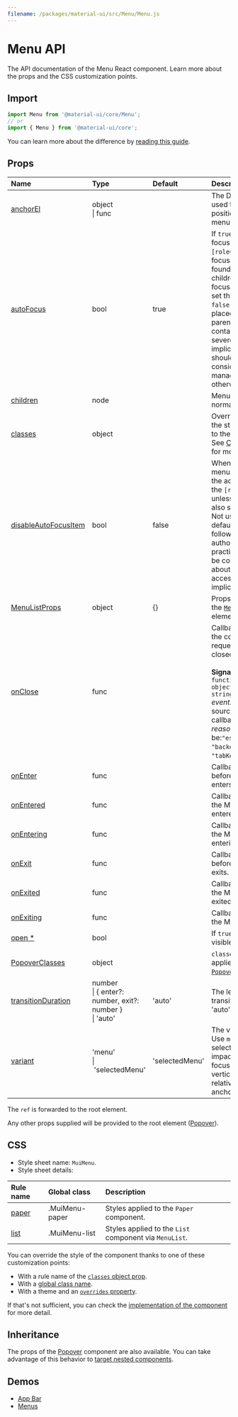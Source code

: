```yaml
---
filename: /packages/material-ui/src/Menu/Menu.js
---
```


<!--- This documentation is automatically generated, do not try to edit it. -->

# Menu API

<p class="description">The API documentation of the Menu React component. Learn more about the props and the CSS customization points.</p>

## Import

```js
import Menu from '@material-ui/core/Menu';
// or
import { Menu } from '@material-ui/core';
```

You can learn more about the difference by [reading this guide](/guides/minimizing-bundle-size/).



## Props

| Name | Type | Default | Description |
|:-----|:-----|:--------|:------------|
| <a class="anchor-link" id="props--anchorEl"></a><a href="#props--anchorEl" class="prop-name">anchorEl</a> | <span class="prop-type">object<br>&#124;&nbsp;func</span> |  | The DOM element used to set the position of the menu. |
| <a class="anchor-link" id="props--autoFocus"></a><a href="#props--autoFocus" class="prop-name">autoFocus</a> | <span class="prop-type">bool</span> | <span class="prop-default">true</span> | If `true` (Default) will focus the `[role="menu"]` if no focusable child is found. Disabled children are not focusable. If you set this prop to `false` focus will be placed on the parent modal container. This has severe accessibility implications and should only be considered if you manage focus otherwise. |
| <a class="anchor-link" id="props--children"></a><a href="#props--children" class="prop-name">children</a> | <span class="prop-type">node</span> |  | Menu contents, normally `MenuItem`s. |
| <a class="anchor-link" id="props--classes"></a><a href="#props--classes" class="prop-name">classes</a> | <span class="prop-type">object</span> |  | Override or extend the styles applied to the component. See [CSS API](#css) below for more details. |
| <a class="anchor-link" id="props--disableAutoFocusItem"></a><a href="#props--disableAutoFocusItem" class="prop-name">disableAutoFocusItem</a> | <span class="prop-type">bool</span> | <span class="prop-default">false</span> | When opening the menu will not focus the active item but the `[role="menu"]` unless `autoFocus` is also set to `false`. Not using the default means not following WAI-ARIA authoring practices. Please be considerate about possible accessibility implications. |
| <a class="anchor-link" id="props--MenuListProps"></a><a href="#props--MenuListProps" class="prop-name">MenuListProps</a> | <span class="prop-type">object</span> | <span class="prop-default">{}</span> | Props applied to the [`MenuList`](/api/menu-list/) element. |
| <a class="anchor-link" id="props--onClose"></a><a href="#props--onClose" class="prop-name">onClose</a> | <span class="prop-type">func</span> |  | Callback fired when the component requests to be closed.<br><br>**Signature:**<br>`function(event: object, reason: string) => void`<br>*event:* The event source of the callback.<br>*reason:* Can be:`"escapeKeyDown"`, `"backdropClick"`, `"tabKeyDown"`. |
| <a class="anchor-link" id="props--onEnter"></a><a href="#props--onEnter" class="prop-name">onEnter</a> | <span class="prop-type">func</span> |  | Callback fired before the Menu enters. |
| <a class="anchor-link" id="props--onEntered"></a><a href="#props--onEntered" class="prop-name">onEntered</a> | <span class="prop-type">func</span> |  | Callback fired when the Menu has entered. |
| <a class="anchor-link" id="props--onEntering"></a><a href="#props--onEntering" class="prop-name">onEntering</a> | <span class="prop-type">func</span> |  | Callback fired when the Menu is entering. |
| <a class="anchor-link" id="props--onExit"></a><a href="#props--onExit" class="prop-name">onExit</a> | <span class="prop-type">func</span> |  | Callback fired before the Menu exits. |
| <a class="anchor-link" id="props--onExited"></a><a href="#props--onExited" class="prop-name">onExited</a> | <span class="prop-type">func</span> |  | Callback fired when the Menu has exited. |
| <a class="anchor-link" id="props--onExiting"></a><a href="#props--onExiting" class="prop-name">onExiting</a> | <span class="prop-type">func</span> |  | Callback fired when the Menu is exiting. |
| <a class="anchor-link" id="props--open"></a><a href="#props--open" class="prop-name required">open&nbsp;*</a> | <span class="prop-type">bool</span> |  | If `true`, the menu is visible. |
| <a class="anchor-link" id="props--PopoverClasses"></a><a href="#props--PopoverClasses" class="prop-name">PopoverClasses</a> | <span class="prop-type">object</span> |  | `classes` prop applied to the [`Popover`](/api/popover/) element. |
| <a class="anchor-link" id="props--transitionDuration"></a><a href="#props--transitionDuration" class="prop-name">transitionDuration</a> | <span class="prop-type">number<br>&#124;&nbsp;{ enter?: number, exit?: number }<br>&#124;&nbsp;'auto'</span> | <span class="prop-default">'auto'</span> | The length of the transition in `ms`, or 'auto' |
| <a class="anchor-link" id="props--variant"></a><a href="#props--variant" class="prop-name">variant</a> | <span class="prop-type">'menu'<br>&#124;&nbsp;'selectedMenu'</span> | <span class="prop-default">'selectedMenu'</span> | The variant to use. Use `menu` to prevent selected items from impacting the initial focus and the vertical alignment relative to the anchor element. |

The `ref` is forwarded to the root element.

Any other props supplied will be provided to the root element ([Popover](/api/popover/)).

## CSS

- Style sheet name: `MuiMenu`.
- Style sheet details:

| Rule name | Global class | Description |
|:-----|:-------------|:------------|
| <a class="anchor-link" id="css--paper"></a><a href="#css--paper" class="prop-name">paper</a> | <span class="prop-name">.MuiMenu-paper</span> | Styles applied to the `Paper` component.
| <a class="anchor-link" id="css--list"></a><a href="#css--list" class="prop-name">list</a> | <span class="prop-name">.MuiMenu-list</span> | Styles applied to the `List` component via `MenuList`.

You can override the style of the component thanks to one of these customization points:

- With a rule name of the [`classes` object prop](/customization/components/#overriding-styles-with-classes).
- With a [global class name](/customization/components/#overriding-styles-with-global-class-names).
- With a theme and an [`overrides` property](/customization/globals/#css).

If that's not sufficient, you can check the [implementation of the component](https://github.com/mui-org/material-ui/blob/master/packages/material-ui/src/Menu/Menu.js) for more detail.

## Inheritance

The props of the [Popover](/api/popover/) component are also available.
You can take advantage of this behavior to [target nested components](/guides/api/#spread).

## Demos

- [App Bar](/components/app-bar/)
- [Menus](/components/menus/)

